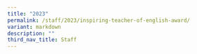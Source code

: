 ```yaml
---
title: "2023"
permalink: /staff/2023/inspiring-teacher-of-english-award/
variant: markdown
description: ""
third_nav_title: Staff
---
```

